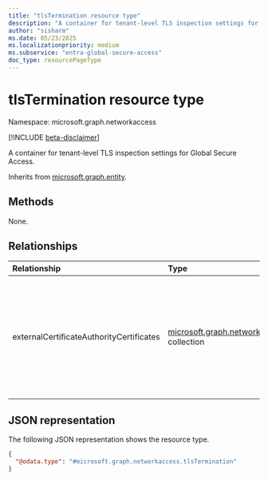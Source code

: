 ```yaml
---
title: "tlsTermination resource type"
description: "A container for tenant-level TLS inspection settings for Global Secure Access."
author: "sisharm"
ms.date: 05/23/2025
ms.localizationpriority: medium
ms.subservice: "entra-global-secure-access"
doc_type: resourcePageType
---
```


# tlsTermination resource type

Namespace: microsoft.graph.networkaccess

[!INCLUDE [beta-disclaimer](../../includes/beta-disclaimer.md)]

A container for tenant-level TLS inspection settings for Global Secure Access.

Inherits from [microsoft.graph.entity](../resources/entity.md).


## Methods
None.

## Relationships
|Relationship|Type|Description|
|:---|:---|:---|
|externalCertificateAuthorityCertificates|[microsoft.graph.networkaccess.externalCertificateAuthorityCertificate](../resources/networkaccess-externalcertificateauthoritycertificate.md) collection|List of customer's Certificate Authority (CA) certificates used for TLS inspection in Global Secure Access|

## JSON representation
The following JSON representation shows the resource type.
<!-- {
  "blockType": "resource",
  "keyProperty": "id",
  "@odata.type": "microsoft.graph.networkaccess.tlsTermination",
  "baseType": "microsoft.graph.entity",
  "openType": false
}
-->
``` json
{
  "@odata.type": "#microsoft.graph.networkaccess.tlsTermination"
}
```

